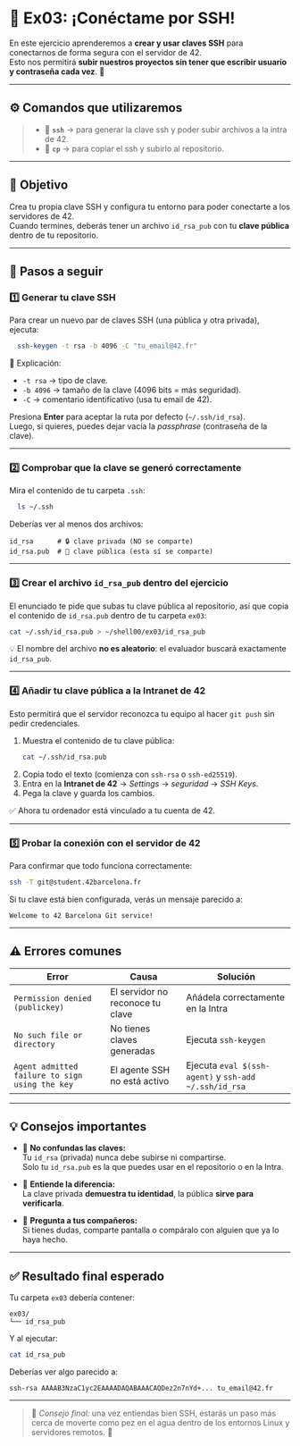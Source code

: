 # 🧩 Ex03: ¡Conéctame por SSH!

En este ejercicio aprenderemos a **crear y usar claves SSH** para conectarnos de forma segura con el servidor de 42.  
Esto nos permitirá **subir nuestros proyectos sin tener que escribir usuario y contraseña cada vez**. 🔐

---

## ⚙️ Comandos que utilizaremos

> - 🔐 **`ssh`** → para generar la clave ssh y poder subir archivos a la intra de 42.  
> - 📂 **`cp`** → para copiar el ssh y subirlo al repositorio.
---

## 🧠 Objetivo
Crea tu propia clave SSH y configura tu entorno para poder conectarte a los servidores de 42.  
Cuando termines, deberás tener un archivo `id_rsa_pub` con tu **clave pública** dentro de tu repositorio.

---

## 🚀 Pasos a seguir

### 1️⃣ Generar tu clave SSH
Para crear un nuevo par de claves SSH (una pública y otra privada), ejecuta:

```bash
  ssh-keygen -t rsa -b 4096 -C "tu_email@42.fr"
```

📘 Explicación:
- `-t rsa` → tipo de clave.  
- `-b 4096` → tamaño de la clave (4096 bits = más seguridad).  
- `-C` → comentario identificativo (usa tu email de 42).  

Presiona **Enter** para aceptar la ruta por defecto (`~/.ssh/id_rsa`).  
Luego, si quieres, puedes dejar vacía la *passphrase* (contraseña de la clave).

---

### 2️⃣ Comprobar que la clave se generó correctamente
Mira el contenido de tu carpeta `.ssh`:
```bash
  ls ~/.ssh
```
Deberías ver al menos dos archivos:
```
id_rsa      # 🔒 clave privada (NO se comparte)
id_rsa.pub  # 🔑 clave pública (esta sí se comparte)
```

---

### 3️⃣ Crear el archivo `id_rsa_pub` dentro del ejercicio
El enunciado te pide que subas tu clave pública al repositorio, así que copia el contenido de `id_rsa.pub` dentro de tu carpeta `ex03`:

```bash
cat ~/.ssh/id_rsa.pub > ~/shell00/ex03/id_rsa_pub
```
💡 El nombre del archivo **no es aleatorio**: el evaluador buscará exactamente `id_rsa_pub`.

---

### 4️⃣ Añadir tu clave pública a la Intranet de 42
Esto permitirá que el servidor reconozca tu equipo al hacer `git push` sin pedir credenciales.

1. Muestra el contenido de tu clave pública:
   ```bash
   cat ~/.ssh/id_rsa.pub
   ```
2. Copia todo el texto (comienza con `ssh-rsa` o `ssh-ed25519`).  
3. Entra en la **Intranet de 42** → *Settings* → *seguridad* → *SSH Keys*.  
4. Pega la clave y guarda los cambios.

✅ Ahora tu ordenador está vinculado a tu cuenta de 42.

---

### 5️⃣ Probar la conexión con el servidor de 42
Para confirmar que todo funciona correctamente:
```bash
ssh -T git@student.42barcelona.fr
```
Si tu clave está bien configurada, verás un mensaje parecido a:
```
Welcome to 42 Barcelona Git service!
```

---

## ⚠️ Errores comunes

| Error | Causa | Solución |
|--------|--------|-----------|
| `Permission denied (publickey)` | El servidor no reconoce tu clave | Añádela correctamente en la Intra |
| `No such file or directory` | No tienes claves generadas | Ejecuta `ssh-keygen` |
| `Agent admitted failure to sign using the key` | El agente SSH no está activo | Ejecuta `eval $(ssh-agent)` y `ssh-add ~/.ssh/id_rsa` |

---

## 💡 Consejos importantes

- 🧱 **No confundas las claves:**  
  Tu `id_rsa` (privada) nunca debe subirse ni compartirse.  
  Solo tu `id_rsa.pub` es la que puedes usar en el repositorio o en la Intra.

- 🧠 **Entiende la diferencia:**  
  La clave privada **demuestra tu identidad**, la pública **sirve para verificarla**.

- 👥 **Pregunta a tus compañeros:**  
  Si tienes dudas, comparte pantalla o compáralo con alguien que ya lo haya hecho.

---

## ✅ Resultado final esperado

Tu carpeta `ex03` debería contener:
```
ex03/
└── id_rsa_pub
```

Y al ejecutar:
```bash
cat id_rsa_pub
```
Deberías ver algo parecido a:
```
ssh-rsa AAAAB3NzaC1yc2EAAAADAQABAAACAQDez2n7nYd+... tu_email@42.fr
```

---

> 💬 *Consejo final:* una vez entiendas bien SSH, estarás un paso más cerca de moverte como pez en el agua dentro de los entornos Linux y servidores remotos. 🐧

